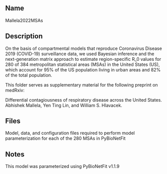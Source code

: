 ## Name
Mallela2022MSAs

## Description
On the basis of compartmental models that reproduce Coronavirus Disease 2019 (COVID-19) surveillance data, we used Bayesian inference and the next-generation matrix approach to estimate region-specific R_0 values for 280 of 384 metropolitan statistical areas (MSAs) in the United States (US), which account for 95% of the US population living in urban areas and 82% of the total population.

This folder serves as supplementary material for the following preprint on medRxiv:

Differential contagiousness of respiratory disease across the United States. Abhishek Mallela, Yen Ting Lin, and William S. Hlavacek.

## Files
Model, data, and configuration files required to perform model parameterization for each of the 280 MSAs in PyBioNetFit

## Notes

This model was parameterized using PyBioNetFit v1.1.9
